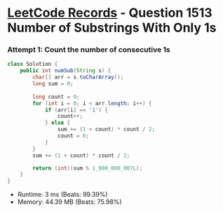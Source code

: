 # [LeetCode Records](../../README.md) - Question 1513 Number of Substrings With Only 1s

### Attempt 1: Count the number of consecutive 1s
```java
class Solution {
    public int numSub(String s) {
        char[] arr = s.toCharArray();
        long sum = 0;
        
        long count = 0;
        for (int i = 0; i < arr.length; i++) {
            if (arr[i] == '1') {
                count++;
            } else {
                sum += (1 + count) * count / 2;
                count = 0;
            }
        }
        sum += (1 + count) * count / 2;

        return (int)(sum % 1_000_000_007L);
    }
}
```
- Runtime: 3 ms (Beats: 99.39%)
- Memory: 44.39 MB (Beats: 75.98%)

<br>
